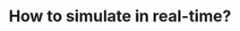 ---
title: How to simulate in real-time?
keywords: [simple]
sidebar: learn_sidebar
toc: false
permalink: /learn/tutorials/real-time/
---